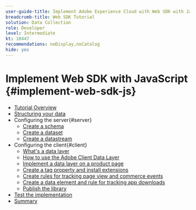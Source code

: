 ```yaml
---
user-guide-title: Implement Adobe Experience Cloud with Web SDK with JavaScript tutorial
breadcrumb-title: Web SDK Tutorial
solution: Data Collection
role: Developer
level: Intermediate
kt: 10447
recommendations: noDisplay,noCatalog
hide: yes
---
```


# Implement Web SDK with JavaScript {#implement-web-sdk-js}

+ [Tutorial Overview](overview.md)
+ [Structuring your data](structuring-your-data.md)
+ Configuring the server{#server}
  + [Create a schema](configure-the-server/create-a-schema.md)
  + [Create a dataset](configure-the-server/create-a-dataset.md)
  + [Create a datastream](configure-the-server/create-a-datastream.md)
+ Configuring the client{#client}
  + [What's a data layer](configure-the-client/whats-a-data-layer.md)
  + [How to use the Adobe Client Data Layer](configure-the-client/how-to-use-the-adobe-client-data-layer.md)
  + [Implement a data layer on a product page](configure-the-client/implement-product-page-data-layer.md)
  + [Create a tag property and install extensions](configure-the-client/create-a-tags-property-and-install-extensions.md)
  + [Create rules for tracking page view and commerce events](configure-the-client/create-rules-for-tracking-page-view-and-commerce-events.md)
  + [Create a data element and rule for tracking app downloads](configure-the-client/create-a-data-element-and-rule-for-tracking-app-downloads.md)
  + [Publish the library](configure-the-client/publish-the-library.md)
+ [Test the implementation](test-the-implementation.md)
+ [Summary](summary.md)
